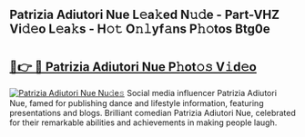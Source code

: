## Patrizia Adiutori Nue L𝚎a𝚔ed N𝚞𝚍e - Part-VHZ Vi𝚍𝚎o L𝚎a𝚔s - H𝚘𝚝 O𝚗𝚕yf𝚊ns P𝚑𝚘tos Btg0e

# <h2><a href="http://kf72cyb.oniu.top/?m=Patrizia+Adiutori+Nue">🔗👉 🔴 Patrizia Adiutori Nue P𝚑ot𝚘𝚜 V𝚒d𝚎o</a></h2>

[![Patrizia Adiutori Nue Nu𝚍e𝚜](https://i.imgur.com/0qMVB7G.gif)](http://kf72cyb.oniu.top/?m=Patrizia+Adiutori+Nue)
Social media influencer Patrizia Adiutori Nue, famed for publishing dance and lifestyle information, featuring presentations and blogs. Brilliant comedian Patrizia Adiutori Nue, celebrated for their remarkable abilities and achievements in making people laugh.  
